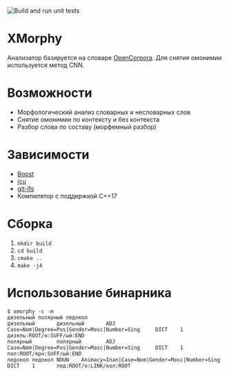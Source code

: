 ![Build and run unit tests](https://github.com/alesapin/XMorphy/workflows/Build%20and%20run%20unit%20tests/badge.svg?branch=master)
# XMorphy
Анализатор базируется на словаре [OpenCorpora](http://opencorpora.org/). Для снятия омонимии используется метод CNN.

# Возможности
* Морфологический анализ словарных и несловарных слов
* Снятие омонимии по контексту и без контекста
* Разбор слова по составу (морфемный разбор)

# Зависимости
* [Boost](http://www.boost.org/)
* [icu](http://site.icu-project.org/)
* [git-lfs](https://github.com/git-lfs/git-lfs/wiki/Installation)
* Компилятор с поддержкой C++17

# Сборка
1) `mkdir build`
2) `cd build`
3) `cmake ..`
4) `make -j4`

# Использование бинарника
```
$ xmorphy -c -m
дизельный полярный ледокол
дизельный       дизельный       ADJ     Case=Nom|Degree=Pos|Gender=Masc|Number=Sing     DICT    1       дизель:ROOT/н:SUFF/ый:END
полярный        полярный        ADJ     Case=Nom|Degree=Pos|Gender=Masc|Number=Sing     DICT    1       пол:ROOT/ярн:SUFF/ый:END
ледокол ледокол NOUN    Animacy=Inan|Case=Nom|Gender=Masc|Number=Sing   DICT    1       лед:ROOT/о:LINK/кол:ROOT
```

